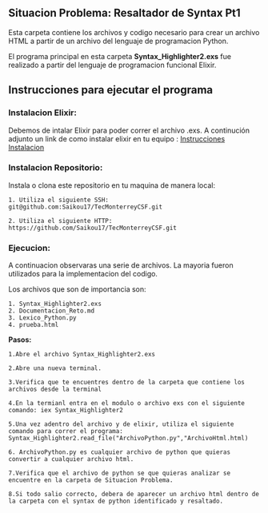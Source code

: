 ## Situacion Problema: Resaltador de Syntax Pt1

Esta carpeta contiene los archivos y codigo necesario para crear un archivo HTML a partir de un archivo del lenguaje de programacion Python. 

El programa principal en esta carpeta **Syntax_Highlighter2.exs** fue realizado a partir del lenguaje de programacion funcional Elixir. 

## Instrucciones para ejecutar el programa

### **Instalacion Elixir:**

Debemos de intalar Elixir para poder correr el archivo .exs.
A continución adjunto un link de como instalar elixir en tu equipo : [Instrucciones Instalacion](https://elixir-lang.org/install.html)

### **Instalacion Repositorio:**

Instala o clona este repositorio en tu maquina de manera local:

    1. Utiliza el siguiente SSH: git@github.com:Saikou17/TecMonterreyCSF.git

    2. Utiliza el siguiente HTTP: https://github.com/Saikou17/TecMonterreyCSF.git

### **Ejecucion:**

A continuacion observaras una serie de archivos. La mayoria fueron utilizados para la implementacion del codigo.

Los archivos que son de importancia son:

    1. Syntax_Highlighter2.exs
    2. Documentacion_Reto.md
    3. Lexico_Python.py
    4. prueba.html
   
**Pasos:**

    1.Abre el archivo Syntax_Highlighter2.exs

    2.Abre una nueva terminal.

    3.Verifica que te encuentres dentro de la carpeta que contiene los archivos desde la terminal

    4.En la termianl entra en el modulo o archivo exs con el siguiente comando: iex Syntax_Highlighter2

    5.Una vez adentro del archivo y de elixir, utiliza el siguiente comando para correr el programa: Syntax_Highlighter2.read_file("ArchivoPython.py","ArchivoHtml.html)

    6. ArchivoPython.py es cualquier archivo de python que quieras convertir a cualquier archivo html.

    7.Verifica que el archivo de python se que quieras analizar se encuentre en la carpeta de Situacion Problema.

    8.Si todo salio correcto, debera de aparecer un archivo html dentro de la carpeta con el syntax de python identificado y resaltado.